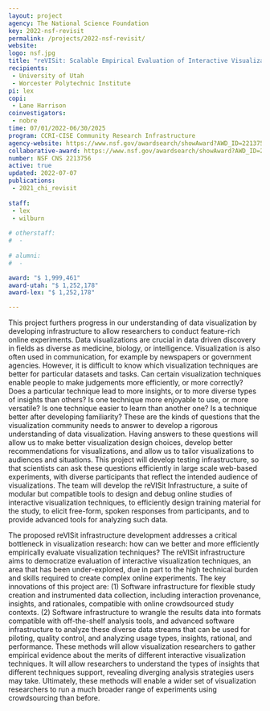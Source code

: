 ```yaml
---
layout: project
agency: The National Science Foundation
key: 2022-nsf-revisit
permalink: /projects/2022-nsf-revisit/
website:
logo: nsf.jpg
title: "reVISit: Scalable Empirical Evaluation of Interactive Visualizations"
recipients:
 - University of Utah
 - Worcester Polytechnic Institute
pi: lex
copi: 
 - Lane Harrison 
coinvestigators:
 - nobre
time: 07/01/2022-06/30/2025
program: CCRI-CISE Community Research Infrastructure
agency-website: https://www.nsf.gov/awardsearch/showAward?AWD_ID=2213756
collaborative-award: https://www.nsf.gov/awardsearch/showAward?AWD_ID=2213757
number: NSF CNS 2213756
active: true
updated: 2022-07-07
publications: 
 - 2021_chi_revisit
 
staff:
 - lex
 - wilburn
 
# otherstaff: 
#  - 
 
# alumni:
#  - 

award: "$ 1,999,461"
award-utah: "$ 1,252,178"
award-lex: "$ 1,252,178" 

---
```


This project furthers progress in our understanding of data visualization by developing infrastructure to allow researchers to conduct feature-rich online experiments. Data visualizations are crucial in data driven discovery in fields as diverse as medicine, biology, or intelligence. Visualization is also often used in communication, for example by newspapers or government agencies. However, it is difficult to know which visualization techniques are better for particular datasets and tasks. Can certain visualization techniques enable people to make judgements more efficiently, or more correctly? Does a particular technique lead to more insights, or to more diverse types of insights than others? Is one technique more enjoyable to use, or more versatile? Is one technique easier to learn than another one? Is a technique better after developing familiarity? These are the kinds of questions that the visualization community needs to answer to develop a rigorous understanding of data visualization. Having answers to these questions will allow us to make better visualization design choices, develop better recommendations for visualizations, and allow us to tailor visualizations to audiences and situations. This project will develop testing infrastructure, so that scientists can ask these questions efficiently in large scale web-based experiments, with diverse participants that reflect the intended audience of visualizations. The team will develop the reVISit Infrastructure, a suite of modular but compatible tools to design and debug online studies of interactive visualization techniques, to efficiently design training material for the study, to elicit free-form, spoken responses from participants, and to provide advanced tools for analyzing such data.

The proposed reVISit infrastructure development addresses a critical bottleneck in visualization research: how can we better and more efficiently empirically evaluate visualization techniques? The reVISit infrastructure aims to democratize evaluation of interactive visualization techniques, an area that has been under-explored, due in part to the high technical burden and skills required to create complex online experiments. The key innovations of this project are: (1) Software infrastructure for flexible study creation and instrumented data collection, including interaction provenance, insights, and rationales, compatible with online crowdsourced study contexts. (2) Software infrastructure to wrangle the results data into formats compatible with off-the-shelf analysis tools, and advanced software infrastructure to analyze these diverse data streams that can be used for piloting, quality control, and analyzing usage types, insights, rational, and performance. These methods will allow visualization researchers to gather empirical evidence about the merits of different interactive visualization techniques. It will allow researchers to understand the types of insights that different techniques support, revealing diverging analysis strategies users may take. Ultimately, these methods will enable a wider set of visualization researchers to run a much broader range of experiments using crowdsourcing than before.

